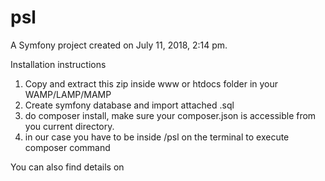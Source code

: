 psl
===

A Symfony project created on July 11, 2018, 2:14 pm.


Installation instructions
1. Copy and extract this zip inside www or htdocs folder in your WAMP/LAMP/MAMP
2. Create symfony database and import attached .sql
3. do composer install, make sure your composer.json is accessible from you current directory.
4. in our case you have to be inside /psl on the terminal to execute composer command


You can also find details on  